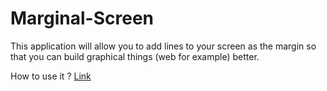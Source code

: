 # Marginal-Screen

This application will allow you to add lines to your screen as the margin so that you can build graphical things (web for example) better.


How to use it ? [Link](https://youtu.be/OxnzFQi4XkA)
